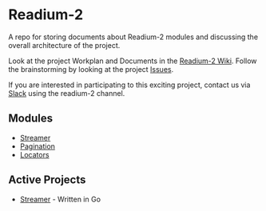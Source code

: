 # Readium-2

A repo for storing documents about Readium-2 modules and discussing the overall architecture of the project.

Look at the project Workplan and Documents in the [Readium-2 Wiki](https://github.com/readium/readium-2/wiki).
Follow the brainstorming by looking at the project [Issues](https://github.com/readium/readium-2/issues).

If you are interested in participating to this exciting project, contact us via [Slack](https://readium.slack.com) using the readium-2 channel.    


## Modules

* [Streamer](/tree/master/streamer)
* [Pagination](/tree/master/pagination)
* [Locators](/tree/master/locators)

## Active Projects

* [Streamer](https://github.com/Feedbooks/webpub-streamer) - Written in Go
